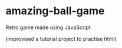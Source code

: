 # amazing-ball-game
Retro game made using JavaScript


(improvised a tutorial project to practise html)
